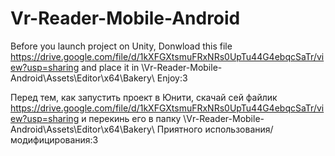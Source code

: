 # Vr-Reader-Mobile-Android
Before you launch project on Unity, Donwload this file https://drive.google.com/file/d/1kXFGXtsmuFRxNRs0UpTu44G4ebqcSaTr/view?usp=sharing
and place it in 
\Vr-Reader-Mobile-Android\Assets\Editor\x64\Bakery\ 
Enjoy:3



Перед тем, как запустить проект в Юнити, скачай сей файлик https://drive.google.com/file/d/1kXFGXtsmuFRxNRs0UpTu44G4ebqcSaTr/view?usp=sharing
и перекинь его в папку \Vr-Reader-Mobile-Android\Assets\Editor\x64\Bakery\ 
Приятного использования/модифицирования:3 

